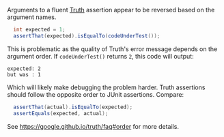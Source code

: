 Arguments to a fluent [Truth](go/truth) assertion appear to be reversed based on
the argument names.

```java {.bad}
  int expected = 1;
  assertThat(expected).isEqualTo(codeUnderTest());
```

This is problematic as the quality of Truth's error message depends on the
argument order. If `codeUnderTest()` returns `2`, this code will output:

```
expected: 2
but was : 1
```

Which will likely make debugging the problem harder. Truth assertions should
follow the opposite order to JUnit assertions. Compare:

```java {.good}
  assertThat(actual).isEqualTo(expected);
  assertEquals(expected, actual);
```

See https://google.github.io/truth/faq#order for more details.
